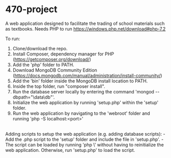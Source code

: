 # 470-project

A web application designed to facilitate the trading of school materials such as textbooks.
Needs PHP to run https://windows.php.net/download#php-7.2

To  run:
1. Clone/download the repo.
2. Install Composer, dependency manager for PHP (https://getcomposer.org/download/)
3. Add the 'php' folder to PATH.
4. Download MongoDB Community Edition (https://docs.mongodb.com/manual/administration/install-community/)
5. Add the 'bin' folder inside the MongoDB install location to PATH.
6. Inside the top folder, run "composer install".
7. Run the database server locally by entering the command 'mongod --dbpath="\data\db"'.
8. Initialize the web application by running 'setup.php' within the 'setup' folder.
9. Run the web application by navigating to the 'webroot' folder and running 'php -S localhost:\<port\>'

<br>
Adding scripts to setup the web application (e.g. adding database scripts):
- Add the .php script to the 'setup' folder and include the file in 'setup.php'.
- The script can be loaded by running 'php \<scriptname\>' without having to reinitialize the web application. Otherwise, run 'setup.php' to load the script.

